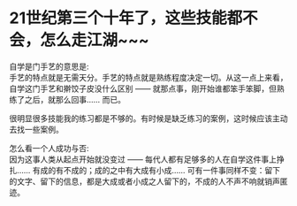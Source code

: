 # 21世纪第三个十年了，这些技能都不会，怎么走江湖~~~

自学是门手艺的意思是:  
手艺的特点就是无需天分。手艺的特点就是熟练程度决定一切。从这一点上来看，自学这门手艺和擀饺子皮没什么区别 —— 就那点事，刚开始谁都笨手笨脚，但熟练了之后，就那么回事…… 而已。

很明显很多技能我的练习都是不够的。有时候是缺乏练习的案例，这时候应该主动去找一些案例。

怎么看一个人成功与否:  
因为这事人类从起点开始就没变过 —— 每代人都有足够多的人在自学这件事上挣扎…… 有成的有不成的；成的之中有大成有小成…… 可有一件事同样不变：留下的文字、留下的信息，都是大成或者小成之人留下的，不成的人不声不响就销声匿迹。
